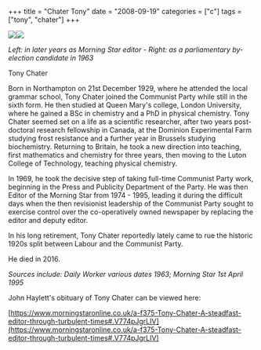 +++
title = "Chater Tony"
date = "2008-09-19"
categories = ["c"]
tags = ["tony", "chater"]
+++

![](https://grahamstevenson.me.uk/wp-content/uploads/2008/09/chater-tony-resized.jpg)![](https://grahamstevenson.me.uk/wp-content/uploads/2008/09/chater-tony-1963.jpg)

_Left: in later years as Morning Star editor - Right: as a parliamentary by-election candidate in 1963_

Tony Chater

Born in Northampton on 21st December 1929, where he attended the local grammar school, Tony Chater joined the Communist Party while still in the sixth form. He then studied at Queen Mary's college, London University, where he gained a BSc in chemistry and a PhD in physical chemistry. Tony Chater seemed set on a life as a scientific researcher, after two years post-doctoral research fellowship in Canada, at the Dominion Experimental Farm studying frost resistance and a further year in Brussels studying biochemistry. Returning to Britain, he took a new direction into teaching, first mathematics and chemistry for three years, then moving to the Luton College of Technology, teaching physical chemistry.

In 1969, he took the decisive step of taking full-time Communist Party work, beginning in the Press and Publicity Department of the Party. He was then Editor of the Morning Star from 1974 - 1995, leading it during the difficult days when the then revisionist leadership of the Communist Party sought to exercise control over the co-operatively owned newspaper by replacing the editor and deputy editor.

In his long retirement, Tony Chater reportedly lately came to rue the historic 1920s split between Labour and the Communist Party.

He died in 2016.

_Sources include: Daily Worker various dates 1963; Morning Star 1st April 1995_

John Haylett's obituary of Tony Chater can be viewed here:

[https://www.morningstaronline.co.uk/a-f375-Tony-Chater-A-steadfast-editor-through-turbulent-times#.V774pJgrLIV](https://www.morningstaronline.co.uk/a-f375-Tony-Chater-A-steadfast-editor-through-turbulent-times#.V774pJgrLIV)
